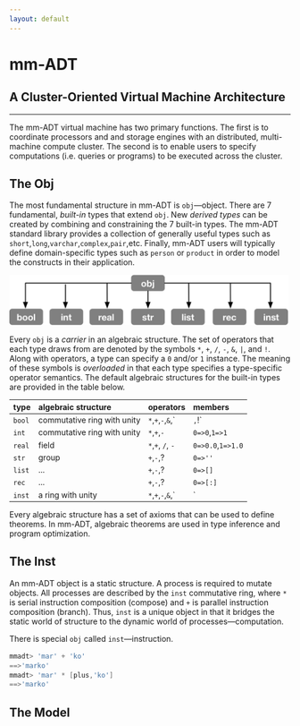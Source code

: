 ```yaml
---
layout: default
---
```


# mm-ADT
## A Cluster-Oriented Virtual Machine Architecture

---

The mm-ADT virtual machine has two primary functions. The first is to coordinate processors and and storage engines with an distributed, multi-machine compute cluster. The second is to enable users to specify computations (i.e. queries or programs) to be executed across the cluster.

## The Obj

The most fundamental structure in mm-ADT is `obj`&mdash;object. There are 7 fundamental, _built-in_ types that extend `obj`. New _derived types_ can be created by combining and constraining the 7 built-in types. The mm-ADT standard library provides a collection of generally useful types such as `short`,`long`,`varchar`,`complex`,`pair`,etc. Finally, mm-ADT users will typically define domain-specific types such as `person` or `product` in order to model the constructs in their application.

<img src="assets/images/theory/obj-types.png" width="500"/>

Every `obj` is a _carrier_ in an algebraic structure. The set of operators that each type draws from are denoted by the symbols `*`, `+`, `/`, `-`, `&`, `|`, and `!`. Along with operators, a type can specify a `0` and/or `1` instance. The meaning of these symbols is _overloaded_ in that each type specifies a type-specific operator semantics. The default algebraic structures for the built-in types are provided in the table below.

| type   | algebraic structure         | operators               | members               |
| :------|:--------------------------- | :---------------------- | :-------------------- |
| `bool` | commutative ring with unity | `*`,`+`,`-`,`&`,`|`,`!` | `0=>false`,`1=>true`  |
| `int`  | commutative ring with unity | `*`,`+`,`-`             | `0=>0`,`1=>1`         |
| `real` | field                       | `*`,`+`, `/`, `-`       | `0=>0.0`,`1=>1.0`     |
| `str`  | group                       | `+`,`-`,?               | `0=>''`               |
| `list` | ...                         | `+`,`-`,?               | `0=>[]`               |
| `rec`  | ...                         | `+`,`-`,?               | `0=>[:]`              |
| `inst` | a ring with unity           | `*`,`+`,`-`,`&`,`|`     | `0=>[none]`,`1=>[id]` |

Every algebraic structure has a set of axioms that can be used to define theorems. In mm-ADT, algebraic theorems are used in type inference and program optimization.

## The Inst

An mm-ADT object is a static structure. A process is required to mutate objects. All processes are described by the `inst` commutative ring, where `*` is serial instruction composition (compose) and `+` is parallel instruction composition (branch). Thus, `inst` is a unique object in that it bridges the static world of structure to the dynamic world of processes&mdash;computation.

There is special `obj` called `inst`&mdash;instruction.

```groovy
mmadt> 'mar' + 'ko'
==>'marko'
mmadt> 'mar' * [plus,'ko']
==>'marko'
```

## The Model
